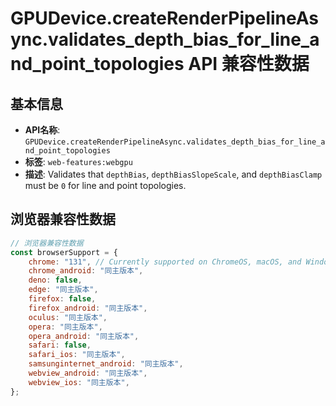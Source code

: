 # GPUDevice.createRenderPipelineAsync.validates_depth_bias_for_line_and_point_topologies API 兼容性数据

## 基本信息

- **API名称**: `GPUDevice.createRenderPipelineAsync.validates_depth_bias_for_line_and_point_topologies`
- **标签**: `web-features:webgpu`
- **描述**: Validates that `depthBias`, `depthBiasSlopeScale`, and `depthBiasClamp` must be `0` for line and point topologies.

## 浏览器兼容性数据

```javascript
// 浏览器兼容性数据
const browserSupport = {
    chrome: "131", // Currently supported on ChromeOS, macOS, and Windows only.,
    chrome_android: "同主版本",
    deno: false,
    edge: "同主版本",
    firefox: false,
    firefox_android: "同主版本",
    oculus: "同主版本",
    opera: "同主版本",
    opera_android: "同主版本",
    safari: false,
    safari_ios: "同主版本",
    samsunginternet_android: "同主版本",
    webview_android: "同主版本",
    webview_ios: "同主版本",
};

```

